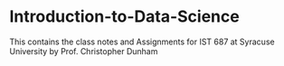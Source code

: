 # Introduction-to-Data-Science
This contains the class notes and Assignments for IST 687 at Syracuse University by Prof. Christopher Dunham
